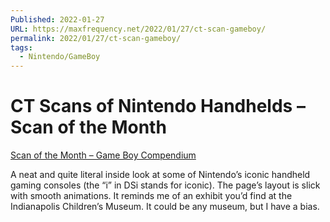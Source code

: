 ```yaml
---
Published: 2022-01-27
URL: https://maxfrequency.net/2022/01/27/ct-scan-gameboy/
permalink: 2022/01/27/ct-scan-gameboy/
tags:
  - Nintendo/GameBoy
---
```

# CT Scans of Nintendo Handhelds – Scan of the Month

[Scan of the Month – Game Boy Compendium](https://scanofthemonth.com/)

A neat and quite literal inside look at some of Nintendo’s iconic handheld gaming consoles (the “i” in DSi stands for iconic). The page’s layout is slick with smooth animations. It reminds me of an exhibit you’d find at the Indianapolis Children’s Museum. It could be any museum, but I have a bias.